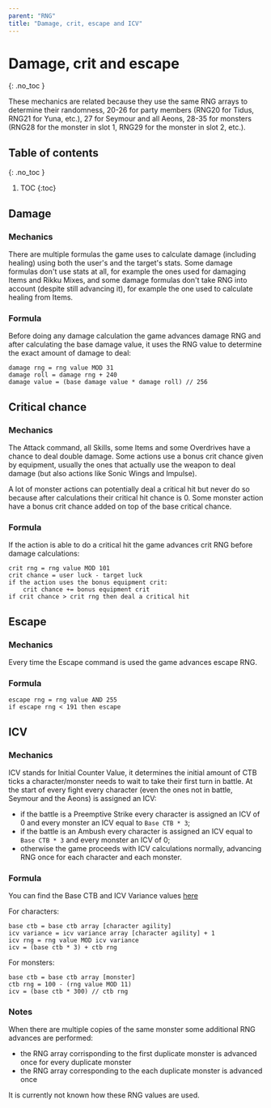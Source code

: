 ```yaml
---
parent: "RNG"
title: "Damage, crit, escape and ICV"
---
```

# Damage, crit and escape
{: .no_toc }

These mechanics are related because they use the same RNG arrays to determine their randomness, 20-26 for party members (RNG20 for Tidus, RNG21 for Yuna, etc.), 27 for Seymour and all Aeons, 28-35 for monsters (RNG28 for the monster in slot 1, RNG29 for the monster in slot 2, etc.).

## Table of contents
{: .no_toc }

1. TOC
{:toc}

## Damage

### Mechanics
There are multiple formulas the game uses to calculate damage (including healing) using both the user's and the target's stats. Some damage formulas don't use stats at all, for example the ones used for damaging Items and Rikku Mixes, and some damage formulas don't take RNG into account (despite still advancing it), for example the one used to calculate healing from Items.

### Formula
Before doing any damage calculation the game advances damage RNG and after calculating the base damage value, it uses the RNG value to determine the exact amount of damage to deal:
```
damage rng = rng value MOD 31
damage roll = damage rng + 240
damage value = (base damage value * damage roll) // 256
```

## Critical chance

### Mechanics
The Attack command, all Skills, some Items and some Overdrives have a chance to deal double damage. Some actions use a bonus crit chance given by equipment, usually the ones that actually use the weapon to deal damage (but also actions like Sonic Wings and Impulse).

A lot of monster actions can potentially deal a critical hit but never do so because after calculations their critical hit chance is 0. Some monster action have a bonus crit chance added on top of the base critical chance.

### Formula
If the action is able to do a critical hit the game advances crit RNG before damage calculations:
```
crit rng = rng value MOD 101
crit chance = user luck - target luck
if the action uses the bonus equipment crit:
    crit chance += bonus equipment crit
if crit chance > crit rng then deal a critical hit
```

## Escape

### Mechanics
Every time the Escape command is used the game advances escape RNG.

### Formula
```
escape rng = rng value AND 255
if escape rng < 191 then escape
```

## ICV

### Mechanics
ICV stands for Initial Counter Value, it determines the initial amount of CTB ticks a character/monster needs to wait to take their first turn in battle. At the start of every fight every character (even the ones not in battle, Seymour and the Aeons) is assigned an ICV:
- if the battle is a Preemptive Strike every character is assigned an ICV of 0 and every monster an ICV equal to `Base CTB * 3`;
- if the battle is an Ambush every character is assigned an ICV equal to `Base CTB * 3` and every monster an ICV of 0;
- otherwise the game proceeds with ICV calculations normally, advancing RNG once for each character and each monster.

### Formula
You can find the Base CTB and ICV Variance values [here](../game-mechanics/ctb.md#ctb-table)

For characters:
```
base ctb = base ctb array [character agility]
icv variance = icv variance array [character agility] + 1
icv rng = rng value MOD icv variance
icv = (base ctb * 3) + ctb rng
```

For monsters:
```
base ctb = base ctb array [monster]
ctb rng = 100 - (rng value MOD 11)
icv = (base ctb * 300) // ctb rng
```

### Notes
When there are multiple copies of the same monster some additional RNG advances are performed:
- the RNG array corrisponding to the first duplicate monster is advanced once for every duplicate monster
- the RNG array corresponding to the each duplicate monster is advanced once

It is currently not known how these RNG values are used.
